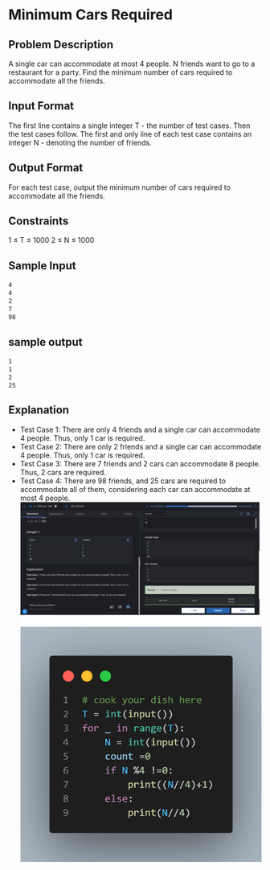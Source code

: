 # Minimum Cars Required

## Problem Description

A single car can accommodate at most 4 people. N friends want to go to a restaurant for a party. Find the minimum number of cars required to accommodate all the friends.

## Input Format

The first line contains a single integer T - the number of test cases. Then the test cases follow.
The first and only line of each test case contains an integer N - denoting the number of friends.

## Output Format

For each test case, output the minimum number of cars required to accommodate all the friends.

## Constraints

1 ≤ T ≤ 1000
2 ≤ N ≤ 1000

## Sample Input
```
4
4
2
7
98
```

## sample output
```
1
1
2
25
```

## Explanation

- Test Case 1: There are only 4 friends and a single car can accommodate 4 people. Thus, only 1 car is required.
- Test Case 2: There are only 2 friends and a single car can accommodate 4 people. Thus, only 1 car is required.
- Test Case 3: There are 7 friends and 2 cars can accommodate 8 people. Thus, 2 cars are required.
- Test Case 4: There are 98 friends, and 25 cars are required to accommodate all of them, considering each car can accommodate at most 4 people.
![](Untitled.png)
![](code.png)